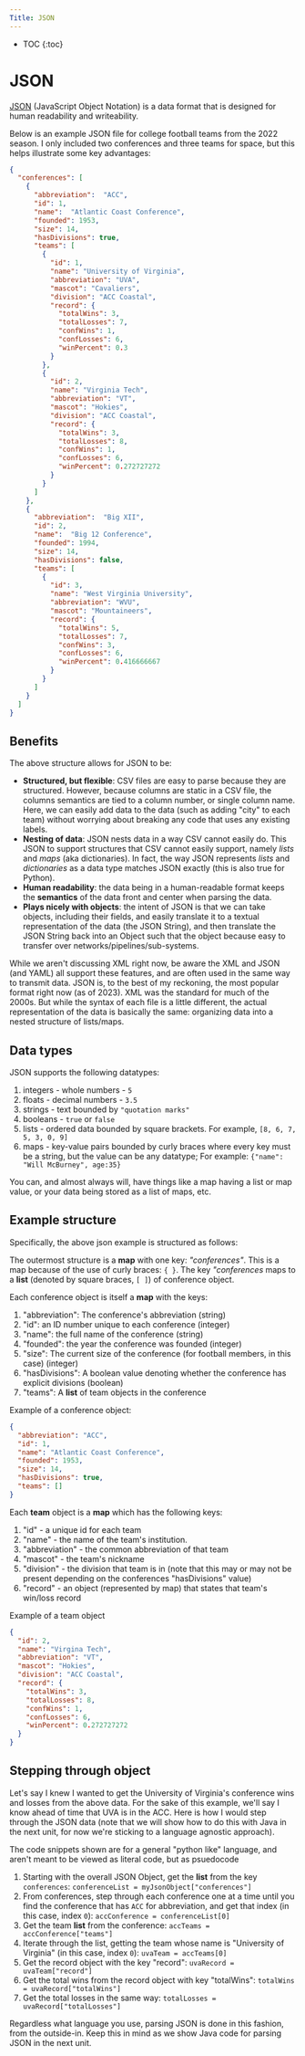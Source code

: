 ```yaml
---
Title: JSON
---
```


* TOC
{:toc}

# JSON

[JSON](https://json.org/) (JavaScript Object Notation) is a data format that is designed for human readability and writeability. 

Below is an example JSON file for college football teams from the 2022 season. I only included two conferences and three teams for space, but this helps illustrate some key advantages:

```json
{
  "conferences": [
    {
      "abbreviation":  "ACC", 
      "id": 1,
      "name":  "Atlantic Coast Conference",
      "founded": 1953,
      "size": 14,
      "hasDivisions": true,
      "teams": [
        {
          "id": 1,
          "name": "University of Virginia",
          "abbreviation": "UVA",
          "mascot": "Cavaliers",
          "division": "ACC Coastal",
          "record": {
            "totalWins": 3,
            "totalLosses": 7,
            "confWins": 1,
            "confLosses": 6,
            "winPercent": 0.3
          }
        },
        {
          "id": 2,
          "name": "Virginia Tech",
          "abbreviation": "VT",
          "mascot": "Hokies",
          "division": "ACC Coastal",
          "record": {
            "totalWins": 3,
            "totalLosses": 8,
            "confWins": 1,
            "confLosses": 6,
            "winPercent": 0.272727272
          }
        }
      ]
    },
    {
      "abbreviation":  "Big XII",
      "id": 2,
      "name":  "Big 12 Conference",
      "founded": 1994,
      "size": 14,
      "hasDivisions": false,
      "teams": [
        {
          "id": 3,
          "name": "West Virginia University",
          "abbreviation": "WVU",
          "mascot": "Mountaineers",
          "record": {
            "totalWins": 5,
            "totalLosses": 7,
            "confWins": 3,
            "confLosses": 6,
            "winPercent": 0.416666667
          }
        }
      ]
    }
  ]
}
```

## Benefits

The above structure allows for JSON to be:

* **Structured, but flexible**: CSV files are easy to parse because they are structured. However, because columns are static in a CSV file, the columns semantics are tied to a column number, or single column name. Here, we can easily add data to the data (such as adding "city" to each team) without worrying about breaking any code that uses any existing labels.  
* **Nesting of data**: JSON nests data in a way CSV cannot easily do. This JSON to support structures that CSV cannot easily support, namely *lists* and *maps* (aka dictionaries). In fact, the way JSON represents *lists* and *dictionaries* as a data type matches JSON exactly (this is also true for Python).  
* **Human readability**: the data being in a human-readable format keeps the **semantics** of the data front and center when parsing the data.
* **Plays nicely with objects**: the intent of JSON is that we can take objects, including their fields, and easily translate it to a textual representation of the data (the JSON String), and then translate the JSON String back into an Object such that the object because easy to transfer over networks/pipelines/sub-systems.

While we aren't discussing XML right now, be aware the XML and JSON (and YAML) all support these features, and are often used in the same way to transmit data. JSON is, to the best of my reckoning, the most popular format right now (as of 2023). XML was the standard for much of the 2000s. But while the syntax of each file is a little different, the actual representation of the data is basically the same: organizing data into a nested structure of lists/maps.

## Data types

JSON supports the following datatypes:
1) integers - whole numbers - `5`
2) floats - decimal numbers - `3.5`
3) strings - text bounded by `"quotation marks"`
4) booleans - `true` or `false`
5) lists - ordered data bounded by square brackets. For example, `[8, 6, 7, 5, 3, 0, 9]`
6) maps - key-value pairs bounded by curly braces where every key must be a string, but the value can be any datatype; For example: `{"name": "Will McBurney", age:35}`

You can, and almost always will, have things like a map having a list or map value, or your data being stored as a list of maps, etc.

## Example structure

Specifically, the above json example is structured as follows:

The outermost structure is a **map** with one key: *"conferences"*. This is a map because of the use of curly braces: `{ }`. The key *"conferences* maps to a **list** (denoted by square braces, `[ ]`) of conference object.

Each conference object is itself a **map** with the keys:
   1) "abbreviation": The conference's abbreviation (string)
   2) "id": an ID number unique to each conference (integer)
   3) "name": the full name of the conference (string)
   4) "founded": the year the conference was founded (integer)
   5) "size": The current size of the conference (for football members, in this case) (integer)
   6) "hasDivisions": A boolean value denoting whether the conference has explicit divisions (boolean)
   7) "teams": A **list** of team objects in the conference 


Example of a conference object:
```json
{
  "abbreviation": "ACC",
  "id": 1,
  "name": "Atlantic Coast Conference",
  "founded": 1953,
  "size": 14,
  "hasDivisions": true,
  "teams": []
}
```

Each **team** object is a **map** which has the following keys:
1) "id" - a unique id for each team
2) "name" - the name of the team's institution.
3) "abbreviation" - the common abbreviation of that team
4) "mascot" - the team's nickname
5) "division" - the division that team is in (note that this may or may not be present depending on the conferences "hasDivisions" value)
6) "record" - an object (represented by map) that states that team's win/loss record

Example of a team object
```json
{
  "id": 2,
  "name": "Virgina Tech",
  "abbreviation": "VT",
  "mascot": "Hokies",
  "division": "ACC Coastal",
  "record": {
    "totalWins": 3,
    "totalLosses": 8,
    "confWins": 1,
    "confLosses": 6,
    "winPercent": 0.272727272
  }
}
```

## Stepping through object

Let's say I knew I wanted to get the University of Virginia's conference wins and losses from the above data. For the sake of this example, we'll say I know ahead of time that UVA is in the ACC. Here is how I would step through the JSON data (note that we will show how to do this with Java in the next unit, for now we're sticking to a language agnostic approach).

The code snippets shown are for a general "python like" language, and aren't meant to be viewed as literal code, but as psuedocode

1) Starting with the overall JSON Object, get the **list** from the key `conferences`: `conferenceList = myJsonObject["conferences"]`
2) From conferences, step through each conference one at a time until you find the conference that has `ACC` for abbreviation, and get that index (in this case, index `0`): `accConference = conferenceList[0]`
3) Get the team **list** from the conference: `accTeams = accConference["teams"]`
4) Iterate through the list, getting the team whose name is "University of Virginia" (in this case, index `0`): `uvaTeam = accTeams[0]`
5) Get the record object with the key "record": `uvaRecord = uvaTeam["record"]`
6) Get the total wins from the record object with key "totalWins": `totalWins = uvaRecord["totalWins"]`
7) Get the total losses in the same way: `totalLosses = uvaRecord["totalLosses"]`

Regardless what language you use, parsing JSON is done in this fashion, from the outside-in. Keep this in mind as we show Java code for parsing JSON in the next unit.